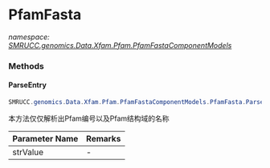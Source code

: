 ﻿# PfamFasta
_namespace: [SMRUCC.genomics.Data.Xfam.Pfam.PfamFastaComponentModels](./index.md)_





### Methods

#### ParseEntry
```csharp
SMRUCC.genomics.Data.Xfam.Pfam.PfamFastaComponentModels.PfamFasta.ParseEntry(System.String)
```
本方法仅仅解析出Pfam编号以及Pfam结构域的名称

|Parameter Name|Remarks|
|--------------|-------|
|strValue|-|



